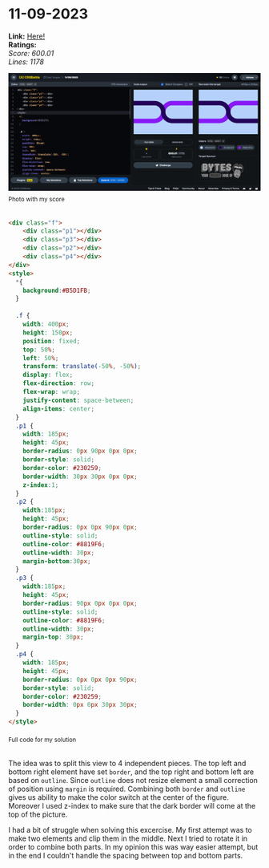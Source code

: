 # 11-09-2023

**Link:** [Here!](https://cssbattle.dev/play/UidFZ3Ir3BBfqdSdxbLA)
<br>
**Ratings:**
<br>
*Score: 600.01*
<br>
*Lines: 1178*

![11-09-2023](/daily-targets/11-09-2023/11-09-2023-solution.png)
<sub>Photo with my score</sub>
<br>
<br>

```html
<div class="f">
    <div class="p1"></div>
    <div class="p3"></div>
    <div class="p2"></div>
    <div class="p4"></div>
</div>
<style>
  *{
    background:#B5D1FB;
  }

  .f {
    width: 400px;
    height: 150px;
    position: fixed;
    top: 50%;
    left: 50%;
    transform: translate(-50%, -50%);
    display: flex;
    flex-direction: row;
    flex-wrap: wrap;
    justify-content: space-between;
    align-items: center;
  }
  .p1 {
    width: 185px;
    height: 45px;
    border-radius: 0px 90px 0px 0px;
    border-style: solid;
    border-color: #230259;
    border-width: 30px 30px 0px 0px;
    z-index:1;
  }
  .p2 {
    width:185px;
    height: 45px;
    border-radius: 0px 0px 90px 0px;
    outline-style: solid;
    outline-color: #8819F6;
    outline-width: 30px;
    margin-bottom:30px;
  }
  .p3 {
    width:185px;
    height: 45px;
    border-radius: 90px 0px 0px 0px;
    outline-style: solid;
    outline-color: #8819F6;
    outline-width: 30px;
    margin-top: 30px;
  }
  .p4 {
    width: 185px;
    height: 45px;
    border-radius: 0px 0px 0px 90px;
    border-style: solid;
    border-color: #230259;
    border-width: 0px 0px 30px 30px;
  }
</style>

```
<sub>Full code for my solution</sub>
<br>
<br>

The idea was to split this view to 4 independent pieces. The top left and bottom right element have set `border`, and the top right and bottom left are based on `outline`. Since `outline` does not resize element a small correction of position using `margin` is required. Combining both `border` and `outline` gives us ability to make the color switch at the center of the figure. Moreover I used z-index to make sure that the dark border will come at the top of the picture.

I had a bit of struggle when solving this excercise. My first attempt was to make two elements and clip them in the middle. Next I tried to rotate it in order to combine both parts. In my opinion this was way easier attempt, but in the end I couldn't handle the spacing between top and bottom parts.